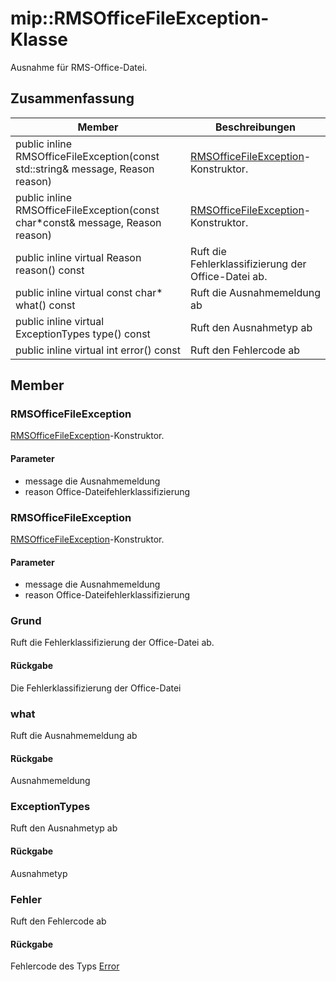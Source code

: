 # <a name="class-miprmsofficefileexception"></a>mip::RMSOfficeFileException-Klasse 
Ausnahme für RMS-Office-Datei.
  
## <a name="summary"></a>Zusammenfassung
 Member                        | Beschreibungen                                
--------------------------------|---------------------------------------------
public inline RMSOfficeFileException(const std::string& message, Reason reason)  |  [RMSOfficeFileException](#classmip_1_1_r_m_s_office_file_exception)-Konstruktor.
public inline RMSOfficeFileException(const char*const& message, Reason reason)  |  [RMSOfficeFileException](#classmip_1_1_r_m_s_office_file_exception)-Konstruktor.
public inline virtual Reason reason() const  |  Ruft die Fehlerklassifizierung der Office-Datei ab.
public inline virtual const char* what() const  |  Ruft die Ausnahmemeldung ab
public inline virtual ExceptionTypes type() const  |  Ruft den Ausnahmetyp ab
public inline virtual int error() const  |  Ruft den Fehlercode ab
  
## <a name="members"></a>Member
  
### <a name="rmsofficefileexception"></a>RMSOfficeFileException
[RMSOfficeFileException](#classmip_1_1_r_m_s_office_file_exception)-Konstruktor.
  
#### <a name="parameters"></a>Parameter
* message die Ausnahmemeldung 
* reason Office-Dateifehlerklassifizierung
  
### <a name="rmsofficefileexception"></a>RMSOfficeFileException
[RMSOfficeFileException](#classmip_1_1_r_m_s_office_file_exception)-Konstruktor.
  
#### <a name="parameters"></a>Parameter
* message die Ausnahmemeldung 
* reason Office-Dateifehlerklassifizierung
  
### <a name="reason"></a>Grund
Ruft die Fehlerklassifizierung der Office-Datei ab.
  
#### <a name="returns"></a>Rückgabe
Die Fehlerklassifizierung der Office-Datei
  
### <a name="what"></a>what
Ruft die Ausnahmemeldung ab
  
#### <a name="returns"></a>Rückgabe
Ausnahmemeldung
  
### <a name="exceptiontypes"></a>ExceptionTypes
Ruft den Ausnahmetyp ab
  
#### <a name="returns"></a>Rückgabe
Ausnahmetyp
  
### <a name="error"></a>Fehler
Ruft den Fehlercode ab
  
#### <a name="returns"></a>Rückgabe
Fehlercode des Typs [Error](#classmip_1_1_error)